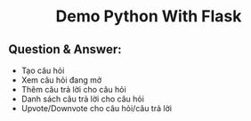 # <div align = "center">Demo Python With Flask<br/> </div>
## Question & Answer:
- Tạo câu hỏi
- Xem câu hỏi đang mở
- Thêm câu trả lời cho câu hỏi
- Danh sách câu trả lời cho câu hỏi
- Upvote/Downvote cho câu hỏi/câu trả lời